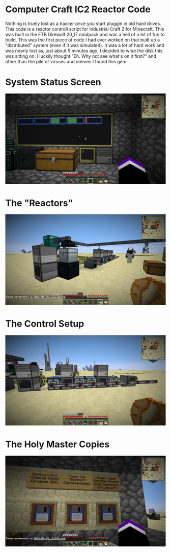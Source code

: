 # Computer Craft IC2 Reactor Code

Nothing is truely lost as a hacker once you start pluggin in old hard
drives. This code is a reactor controll script for Industrial Craft 2
for Minecraft. This was built in the FTB Direwolf 20_17 modpack and
was a hell of a lot of fun to build. This was the first piece of code
I had ever worked on that built up a "distributed" system (even if it
was simulated). It was a lot of hard work and was nearly lost as, just
about 5 minutes ago, I decided to wipe the disk this was sitting on. I 
luckily thought "Eh. Why not see what's on it first?" and other than the
pile of viruses and memes I found this gem. 

# System Status Screen

![Systems](./2016-08-29_15.22.01.png) 

# The "Reactors"

![Reactors](./2016-08-29_15.21.44.png) 

# The Control Setup

![Controls](./2016-08-29_15.21.36.png) 

# The Holy Master Copies

![Master Copies](./2016-08-29_15.22.06.png) 
